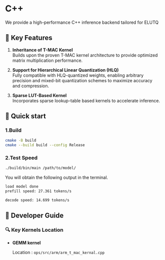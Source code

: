 # C++
We provide a high-performance C++ inference backend tailored for ELUTQ


## 🌟 Key Features

1. **Inheritance of T-MAC Kernel**  
   Builds upon the proven T-MAC kernel architecture to provide optimized matrix multiplication performance.

2. **Support for Hierarchical Linear Quantization (HLQ)**  
   Fully compatible with HLQ-quantized weights, enabling arbitrary precision and mixed-bit quantization schemes to maximize accuracy and compression.

3. **Sparse LUT-Based Kernel**  
   Incorporates sparse lookup-table based kernels to accelerate inference.

## 🚀 Quick start
### 1.Build
```bash
cmake -B build
cmake --build build --config Release
```

### 2.Test Speed
```bash
./build/bin/main /path/to/model/
```
You will obtain the following output in the terminal.
```bash
load model done
prefill speed: 27.361 tokens/s

decode speed: 14.699 tokens/s
```

## 📘 Developer Guide

### 🔍 Key Kernels Location

   - **GEMM kernel**

      Location : `ops/src/arm/arm_t_mac_kernal.cpp`

